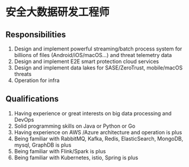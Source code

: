 # 安全大数据研发工程师


## Responsibilities

1. Design and implement powerful streaming/batch process system for billions of files (Android/iOS/macOS…) and threat telemetry data
2. Design and implement E2E smart protection cloud services
3. Design and implement data lakes for SASE/ZeroTrust, mobile/macOS threats
4. Operation for infra


## Qualifications

1. Having experience or great interests on big data processing and DevOps
2. Solid programming skills on Java or Python or Go
3. Having experience on AWS /Azure architecture and operation is plus
4. Being familiar with RabbitMQ, Kafka, Redis, ElasticSearch, MongoDB, mysql, GraphDB is plus
5. Being familiar with Flink/Spark is plus
6. Being familiar with Kubernetes, istio, Spring is plus